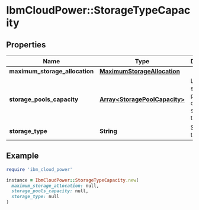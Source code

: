# IbmCloudPower::StorageTypeCapacity

## Properties

| Name | Type | Description | Notes |
| ---- | ---- | ----------- | ----- |
| **maximum_storage_allocation** | [**MaximumStorageAllocation**](MaximumStorageAllocation.md) |  | [optional] |
| **storage_pools_capacity** | [**Array&lt;StoragePoolCapacity&gt;**](StoragePoolCapacity.md) | List of storage pool capacity for storage type | [optional] |
| **storage_type** | **String** | Storage type | [optional] |

## Example

```ruby
require 'ibm_cloud_power'

instance = IbmCloudPower::StorageTypeCapacity.new(
  maximum_storage_allocation: null,
  storage_pools_capacity: null,
  storage_type: null
)
```

